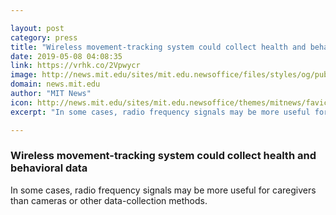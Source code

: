 ```yaml
---

layout: post
category: press
title: "Wireless movement-tracking system could collect health and behavioral data"
date: 2019-05-08 04:08:35
link: https://vrhk.co/2Vpwycr
image: http://news.mit.edu/sites/mit.edu.newsoffice/files/styles/og/public/images/2019/MIT-Behavioral-Sensing.jpg
domain: news.mit.edu
author: "MIT News"
icon: http://news.mit.edu/sites/mit.edu.newsoffice/themes/mitnews/favicon.ico
excerpt: "In some cases, radio frequency signals may be more useful for caregivers than cameras or other data-collection methods."

---
```


### Wireless movement-tracking system could collect health and behavioral data

In some cases, radio frequency signals may be more useful for caregivers than cameras or other data-collection methods.